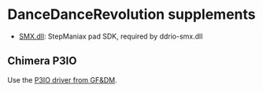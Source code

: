 # DanceDanceRevolution supplements
* [SMX.dll](SMX/README.md): StepManiax pad SDK, required by ddrio-smx.dll

## Chimera P3IO

Use the [P3IO driver from GF&DM](../gfdm/p3io/README.md).